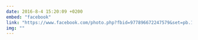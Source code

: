 ```yaml
---
date: 2016-8-4 15:20:09 +0200
embed: "facebook"
link: "https://www.facebook.com/photo.php?fbid=977896672247579&set=pb.100000817666251.-2207520000.1464868007.&type=3&theater"
img: ""
---
```

